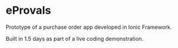# eProvals
Prototype of a purchase order app developed in Ionic Framework.

Built in 1.5 days as part of a live coding demonstration.
